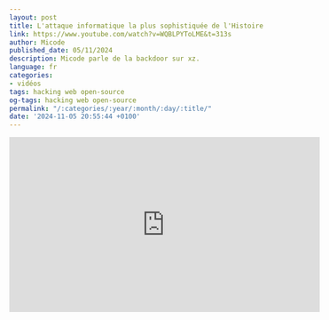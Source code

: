 ```yaml
---
layout: post
title: L'attaque informatique la plus sophistiquée de l'Histoire
link: https://www.youtube.com/watch?v=WQBLPYToLME&t=313s
author: Micode
published_date: 05/11/2024
description: Micode parle de la backdoor sur xz.
language: fr
categories:
- vidéos
tags: hacking web open-source
og-tags: hacking web open-source
permalink: "/:categories/:year/:month/:day/:title/"
date: '2024-11-05 20:55:44 +0100'
---
```


<iframe width="560" height="315" src="https://www.youtube.com/embed/WQBLPYToLME?si=qLOfb2an_cILnHpp" title="YouTube video player" frameborder="0" allow="accelerometer; autoplay; clipboard-write; encrypted-media; gyroscope; picture-in-picture; web-share" referrerpolicy="strict-origin-when-cross-origin" allowfullscreen></iframe>